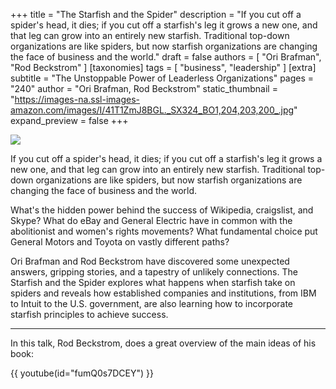 +++
title = "The Starfish and the Spider"
description = "If you cut off a spider's head, it dies; if you cut off a starfish's leg it grows a new one, and that leg can grow into an entirely new starfish. Traditional top-down organizations are like spiders, but now starfish organizations are changing the face of business and the world."
draft = false
authors = [ "Ori Brafman", "Rod Beckstrom" ]
[taxonomies]
tags = [ "business", "leadership" ]
[extra]
subtitle = "The Unstoppable Power of Leaderless Organizations"
pages = "240"
author = "Ori Brafman, Rod Beckstrom"
static_thumbnail = "https://images-na.ssl-images-amazon.com/images/I/41T1ZmJ8BGL._SX324_BO1,204,203,200_.jpg"
expand_preview = false
+++

<img border="0" src="https://images-na.ssl-images-amazon.com/images/I/41T1ZmJ8BGL._SX324_BO1,204,203,200_.jpg" >

<!-- more -->

If you cut off a spider's head, it dies; if you cut off a starfish's leg it grows a new one, and that leg can grow into
an entirely new starfish. Traditional top-down organizations are like spiders, but now starfish organizations are
changing the face of business and the world.

What's the hidden power behind the success of Wikipedia, craigslist, and Skype? What do eBay and General Electric have
in common with the abolitionist and women's rights movements? What fundamental choice put General Motors and Toyota on
vastly different paths?

Ori Brafman and Rod Beckstrom have discovered some unexpected answers, gripping stories, and a tapestry of unlikely
connections. The Starfish and the Spider explores what happens when starfish take on spiders and reveals how established
companies and institutions, from IBM to Intuit to the U.S. government, are also learning how to incorporate starfish
principles to achieve success.

---

In this talk, Rod Beckstrom, does a great overview of the main ideas of his book: 

{{ youtube(id="fumQ0s7DCEY") }}
